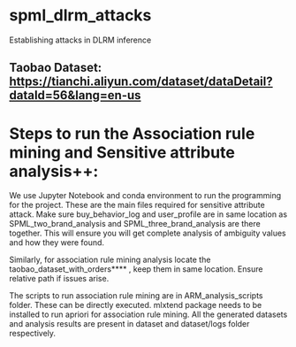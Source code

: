 # spml_dlrm_attacks
Establishing attacks in DLRM inference

## Taobao Dataset: https://tianchi.aliyun.com/dataset/dataDetail?dataId=56&lang=en-us

# Steps to run the Association rule mining and Sensitive attribute analysis++:
We use Jupyter Notebook and conda environment to run the programming for the project. These are the main files required for sensitive attribute attack. Make sure buy_behavior_log and user_profile are in same location as SPML_two_brand_analysis and SPML_three_brand_analysis are there together. This will ensure you will get complete analysis of ambiguity values and how they were found. 

Similarly, for association rule mining analysis locate the taobao_dataset_with_orders**** , keep them in same location. Ensure relative path if issues arise. 

The scripts to run association rule mining are in ARM_analysis_scripts folder. These can be directly executed. mlxtend package needs to be installed to run apriori for association rule mining. 
All the generated datasets and analysis results are present in dataset and dataset/logs folder respectively.
